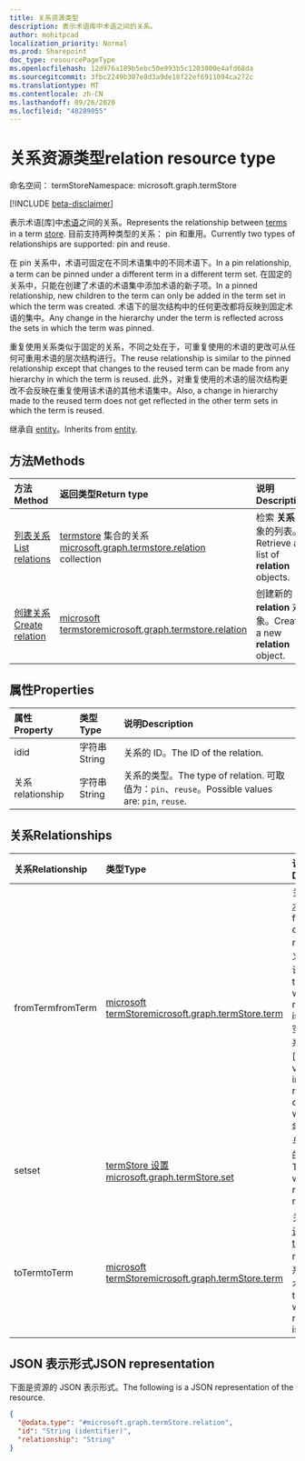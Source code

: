 ```yaml
---
title: 关系资源类型
description: 表示术语库中术语之间的关系。
author: mohitpcad
localization_priority: Normal
ms.prod: Sharepoint
doc_type: resourcePageType
ms.openlocfilehash: 12d976a189b5ebc50e993b5c1203800e4afd68da
ms.sourcegitcommit: 3fbc2249b307e8d3a9de18f22ef6911094ca272c
ms.translationtype: MT
ms.contentlocale: zh-CN
ms.lasthandoff: 09/26/2020
ms.locfileid: "48289055"
---
```

# <a name="relation-resource-type"></a><span data-ttu-id="dec97-103">关系资源类型</span><span class="sxs-lookup"><span data-stu-id="dec97-103">relation resource type</span></span>

<span data-ttu-id="dec97-104">命名空间： termStore</span><span class="sxs-lookup"><span data-stu-id="dec97-104">Namespace: microsoft.graph.termStore</span></span>

[!INCLUDE [beta-disclaimer](../../includes/beta-disclaimer.md)]

<span data-ttu-id="dec97-105">表示术语[库]中[术语](../resources/termstore-term.md)之间的关系。</span><span class="sxs-lookup"><span data-stu-id="dec97-105">Represents the relationship between [terms](../resources/termstore-term.md) in a term [store].</span></span> <span data-ttu-id="dec97-106">目前支持两种类型的关系： pin 和重用。</span><span class="sxs-lookup"><span data-stu-id="dec97-106">Currently two types of relationships are supported: pin and reuse.</span></span> 

<span data-ttu-id="dec97-107">在 pin 关系中，术语可固定在不同术语集中的不同术语下。</span><span class="sxs-lookup"><span data-stu-id="dec97-107">In a pin relationship, a term can be pinned under a different term in a different term set.</span></span> <span data-ttu-id="dec97-108">在固定的关系中，只能在创建了术语的术语集中添加术语的新子项。</span><span class="sxs-lookup"><span data-stu-id="dec97-108">In a pinned relationship, new children to the term can only be added in the term set in which the term was created.</span></span> <span data-ttu-id="dec97-109">术语下的层次结构中的任何更改都将反映到固定术语的集中。</span><span class="sxs-lookup"><span data-stu-id="dec97-109">Any change in the hierarchy under the term is reflected across the sets in which the term was pinned.</span></span> 

<span data-ttu-id="dec97-110">重复使用关系类似于固定的关系，不同之处在于，可重复使用的术语的更改可从任何可重用术语的层次结构进行。</span><span class="sxs-lookup"><span data-stu-id="dec97-110">The reuse relationship is similar to the pinned relationship except that changes to the reused term can be made from any hierarchy in which the term is reused.</span></span> <span data-ttu-id="dec97-111">此外，对重复使用的术语的层次结构更改不会反映在重复使用该术语的其他术语集中。</span><span class="sxs-lookup"><span data-stu-id="dec97-111">Also, a change in hierarchy made to the reused term does not get reflected in the other term sets in which the term is reused.</span></span>

<span data-ttu-id="dec97-112">继承自 [entity](../resources/entity.md)。</span><span class="sxs-lookup"><span data-stu-id="dec97-112">Inherits from [entity](../resources/entity.md).</span></span>

## <a name="methods"></a><span data-ttu-id="dec97-113">方法</span><span class="sxs-lookup"><span data-stu-id="dec97-113">Methods</span></span>
|<span data-ttu-id="dec97-114">方法</span><span class="sxs-lookup"><span data-stu-id="dec97-114">Method</span></span>|<span data-ttu-id="dec97-115">返回类型</span><span class="sxs-lookup"><span data-stu-id="dec97-115">Return type</span></span>|<span data-ttu-id="dec97-116">说明</span><span class="sxs-lookup"><span data-stu-id="dec97-116">Description</span></span>|
|:---|:---|:---|
|[<span data-ttu-id="dec97-117">列表关系</span><span class="sxs-lookup"><span data-stu-id="dec97-117">List relations</span></span>](../api/termstore-term-list-relations.md)|<span data-ttu-id="dec97-118">[termstore](../resources/termstore-relation.md) 集合的关系</span><span class="sxs-lookup"><span data-stu-id="dec97-118">[microsoft.graph.termstore.relation](../resources/termstore-relation.md) collection</span></span>|<span data-ttu-id="dec97-119">检索 **关系** 对象的列表。</span><span class="sxs-lookup"><span data-stu-id="dec97-119">Retrieve a list of **relation** objects.</span></span>|
|[<span data-ttu-id="dec97-120">创建关系</span><span class="sxs-lookup"><span data-stu-id="dec97-120">Create relation</span></span>](../api/termstore-relation-post.md)|[<span data-ttu-id="dec97-121">microsoft termstore</span><span class="sxs-lookup"><span data-stu-id="dec97-121">microsoft.graph.termstore.relation</span></span>](../resources/termstore-relation.md)|<span data-ttu-id="dec97-122">创建新的 **relation** 对象。</span><span class="sxs-lookup"><span data-stu-id="dec97-122">Create a new **relation** object.</span></span>|


## <a name="properties"></a><span data-ttu-id="dec97-123">属性</span><span class="sxs-lookup"><span data-stu-id="dec97-123">Properties</span></span>
|<span data-ttu-id="dec97-124">属性</span><span class="sxs-lookup"><span data-stu-id="dec97-124">Property</span></span>|<span data-ttu-id="dec97-125">类型</span><span class="sxs-lookup"><span data-stu-id="dec97-125">Type</span></span>|<span data-ttu-id="dec97-126">说明</span><span class="sxs-lookup"><span data-stu-id="dec97-126">Description</span></span>|
|:---|:---|:---|
|<span data-ttu-id="dec97-127">id</span><span class="sxs-lookup"><span data-stu-id="dec97-127">id</span></span>|<span data-ttu-id="dec97-128">字符串</span><span class="sxs-lookup"><span data-stu-id="dec97-128">String</span></span>|<span data-ttu-id="dec97-129">关系的 ID。</span><span class="sxs-lookup"><span data-stu-id="dec97-129">The ID of the relation.</span></span>|
|<span data-ttu-id="dec97-130">关系</span><span class="sxs-lookup"><span data-stu-id="dec97-130">relationship</span></span>|<span data-ttu-id="dec97-131">字符串</span><span class="sxs-lookup"><span data-stu-id="dec97-131">String</span></span>|<span data-ttu-id="dec97-132">关系的类型。</span><span class="sxs-lookup"><span data-stu-id="dec97-132">The type of relation.</span></span> <span data-ttu-id="dec97-133">可取值为：`pin`、`reuse`。</span><span class="sxs-lookup"><span data-stu-id="dec97-133">Possible values are: `pin`, `reuse`.</span></span>|

## <a name="relationships"></a><span data-ttu-id="dec97-134">关系</span><span class="sxs-lookup"><span data-stu-id="dec97-134">Relationships</span></span>
|<span data-ttu-id="dec97-135">关系</span><span class="sxs-lookup"><span data-stu-id="dec97-135">Relationship</span></span>|<span data-ttu-id="dec97-136">类型</span><span class="sxs-lookup"><span data-stu-id="dec97-136">Type</span></span>|<span data-ttu-id="dec97-137">说明</span><span class="sxs-lookup"><span data-stu-id="dec97-137">Description</span></span>|
|:---|:---|:---|
|<span data-ttu-id="dec97-138">fromTerm</span><span class="sxs-lookup"><span data-stu-id="dec97-138">fromTerm</span></span>|[<span data-ttu-id="dec97-139">microsoft termStore</span><span class="sxs-lookup"><span data-stu-id="dec97-139">microsoft.graph.termStore.term</span></span>](../resources/termstore-term.md)|<span data-ttu-id="dec97-140">关系的 from [术语] 。</span><span class="sxs-lookup"><span data-stu-id="dec97-140">The from [term] of the relation.</span></span> <span data-ttu-id="dec97-141">定义关系的术语。</span><span class="sxs-lookup"><span data-stu-id="dec97-141">The term from which the relationship is defined.</span></span> <span data-ttu-id="dec97-142">空值指示关系是直接与 [集]。</span><span class="sxs-lookup"><span data-stu-id="dec97-142">A null value would indicate the relation is directly with the [set].</span></span> |
|<span data-ttu-id="dec97-143">set</span><span class="sxs-lookup"><span data-stu-id="dec97-143">set</span></span>|[<span data-ttu-id="dec97-144">termStore 设置</span><span class="sxs-lookup"><span data-stu-id="dec97-144">microsoft.graph.termStore.set</span></span>](../resources/termstore-set.md)|<span data-ttu-id="dec97-145">与关系相关的 [集合] 。</span><span class="sxs-lookup"><span data-stu-id="dec97-145">The [set] in which the relation is relevant.</span></span>|
|<span data-ttu-id="dec97-146">toTerm</span><span class="sxs-lookup"><span data-stu-id="dec97-146">toTerm</span></span>|[<span data-ttu-id="dec97-147">microsoft termStore</span><span class="sxs-lookup"><span data-stu-id="dec97-147">microsoft.graph.termStore.term</span></span>](../resources/termstore-term.md)|<span data-ttu-id="dec97-148">关系的 to [术语] 。</span><span class="sxs-lookup"><span data-stu-id="dec97-148">The to [term] of the relation.</span></span> <span data-ttu-id="dec97-149">关系定义到的术语。</span><span class="sxs-lookup"><span data-stu-id="dec97-149">The term to which the relationship is defined.</span></span>|

## <a name="json-representation"></a><span data-ttu-id="dec97-150">JSON 表示形式</span><span class="sxs-lookup"><span data-stu-id="dec97-150">JSON representation</span></span>
<span data-ttu-id="dec97-151">下面是资源的 JSON 表示形式。</span><span class="sxs-lookup"><span data-stu-id="dec97-151">The following is a JSON representation of the resource.</span></span>
<!-- {
  "blockType": "resource",
  "keyProperty": "id",
  "@odata.type": "microsoft.graph.termStore.relation",
  "baseType": "microsoft.graph.entity",
  "openType": false
}
-->
``` json
{
  "@odata.type": "#microsoft.graph.termStore.relation",
  "id": "String (identifier)",
  "relationship": "String"
}
```

[microsoft.graph.termStore.term]: termstore-term.md
[microsoft.graph.termStore.set]: termstore-set.md
[microsoft.graph.termStore.relations]: termstore-relation.md
[microsoft.graph.termStore.relation]: termstore-relation.md
[microsoft]: ../resources/termstore-store.md
[store]: ../resources/termstore-store.md
[术语]: ../resources/termstore-term.md
[term]: ../resources/termstore-term.md
[set]: ../resources/termstore-set.md

<!--
{
  "type": "#page.annotation",
  "description": "TermRelation is the entity for mapping relations between different terms",
  "keywords": "termRelation,facet,resource",
  "section": "documentation",
  "tocPath": "TermRelation",
  "tocBookmarks": {
    "Resources/termStore.relation": "#"
  },
  "suppressions": []
}
-->


